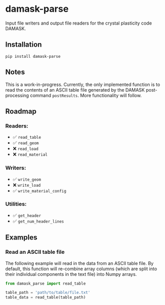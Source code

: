 # damask-parse
Input file writers and output file readers for the crystal plasticity code DAMASK.

## Installation

`pip install damask-parse`

## Notes

This is a work-in-progress. Currently, the only implemented function is to read the contents of an ASCII table file generated by the DAMASK post-processing command `postResults`. More functionality will follow.

## Roadmap

### Readers:

- ✅ `read_table`
- ️✅ `read_geom`
- ❌ `read_load`
- ❌ `read_material`

### Writers:

- ✅ `write_geom`
- ❌ `write_load`
- ✅ `write_material_config`

### Utilities:

- ✅ `get_header`
- ✅ `get_num_header_lines`


## Examples

### Read an ASCII table file

The following example will read in the data from an ASCII table file. By default, this function will re-combine array columns (which are split into their individual components in the text file) into Numpy arrays.

```python
from damask_parse import read_table

table_path = 'path/to/table/file.txt'
table_data = read_table(table_path)

```
